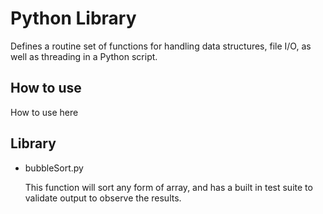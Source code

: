 # Python Library
Defines a routine set of functions for handling data structures, file I/O, as well as threading in a Python script.

## How to use
How to use here

## Library
- bubbleSort.py

   This function will sort any form of array, and has a built in test suite to validate output to observe the results.
